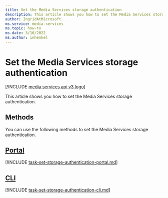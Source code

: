 ```yaml
---
title: Set the Media Services storage authentication
description: This article shows you how to set the Media Services storage authentication.
author: IngridAtMicrosoft
ms.service: media-services
ms.topic: how-to
ms.date: 3/16/2022
ms.author: inhenkel
---
```


# Set the Media Services storage authentication

[!INCLUDE [media services api v3 logo](./includes/v3-hr.md)]

This article shows you how to set the Media Services storage authentication.

## Methods

You can use the following methods to set the Media Services storage authentication.

## [Portal](#tab/portal/)

[!INCLUDE [task-set-storage-authentication-portal.md](./includes/task-set-storage-authentication-portal.md)]

## [CLI](#tab/cli/)

[!INCLUDE [task-set-storage-authentication-cli.md](./includes/task-set-storage-authentication-cli.md)]

